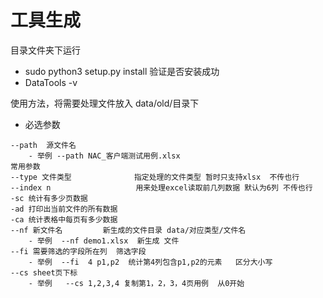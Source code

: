 

# 工具生成
目录文件夹下运行
- sudo python3 setup.py install
验证是否安装成功
- DataTools -v

使用方法，将需要处理文件放入 data/old/目录下
- 必选参数
```
--path  源文件名
    - 举例 --path NAC_客户端测试用例.xlsx
常用参数
--type 文件类型              指定处理的文件类型 暂时只支持xlsx  不传也行
--index n                   用来处理excel读取前几列数据 默认为6列 不传也行
-sc 统计有多少页数据
-ad 打印出当前文件的所有数据
-ca 统计表格中每页有多少数据
--nf 新文件名         新生成的文件目录 data/对应类型/文件名
    - 举例  --nf demo1.xlsx  新生成 文件
--fi 需要筛选的字段所在列  筛选字段
    - 举例  --fi  4 p1,p2  统计第4列包含p1,p2的元素   区分大小写
--cs sheet页下标
    - 举例   --cs 1,2,3,4 复制第1，2，3，4页用例  从0开始
```
